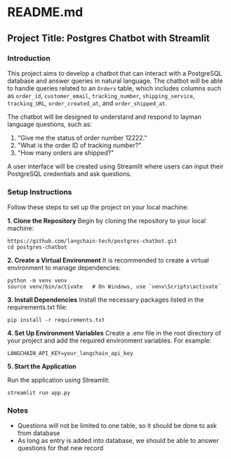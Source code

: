 # README.md

## Project Title: Postgres Chatbot with Streamlit

### Introduction

This project aims to develop a chatbot that can interact with a PostgreSQL database and answer queries in natural language. The chatbot will be able to handle queries related to an `Orders` table, which includes columns such as `order_id`, `customer_email`, `tracking_number`, `shipping_service`, `tracking_URL`, `order_created_at`, and `order_shipped_at`.

The chatbot will be designed to understand and respond to layman language questions, such as:
1. "Give me the status of order number 12222."
2. "What is the order ID of tracking number?"
3. "How many orders are shipped?"

A user interface will be created using Streamlit where users can input their PostgreSQL credentials and ask questions.

### Setup Instructions

Follow these steps to set up the project on your local machine:


**1. Clone the Repository**
Begin by cloning the repository to your local machine:
```
https://github.com/langchain-tech/postgres-chatbot.git
cd postgres-chatbot
```

**2. Create a Virtual Environment**
It is recommended to create a virtual environment to manage dependencies:
```
python -m venv venv
source venv/bin/activate   # On Windows, use `venv\Scripts\activate`
```

**3. Install Dependencies**
Install the necessary packages listed in the requirements.txt file:
```
pip install -r requirements.txt
```


**4. Set Up Environment Variables**
Create a .env file in the root directory of your project and add the required environment variables. For example:
```
LANGCHAIN_API_KEY=your_langchain_api_key
```


**5. Start the Application**

Run the application using Streamlit:
```
streamlit run app.py
```

### Notes

- Questions will not be limited to one table, so it should be done to ask from database
- As long as entry is added into database, we should be able to answer questions for that new record
